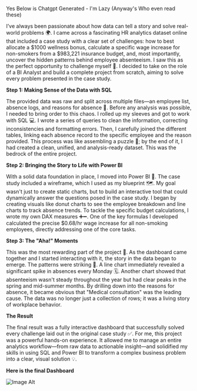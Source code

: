 Yes Below is Chatgpt Generated - I'm Lazy (Anyway's Who even read these)

I’ve always been passionate about how data can tell a story and solve real-world problems 🌍. I came across a fascinating HR analytics dataset online that included a case study with a clear set of challenges: how to best allocate a $1000 wellness bonus, calculate a specific wage increase for non-smokers from a $983,221 insurance budget, and, most importantly, uncover the hidden patterns behind employee absenteeism.
I saw this as the perfect opportunity to challenge myself 💪. I decided to take on the role of a BI Analyst and build a complete project from scratch, aiming to solve every problem presented in the case study.

**Step 1: Making Sense of the Data with SQL**

The provided data was raw and split across multiple files—an employee list, absence logs, and reasons for absence 📂. Before any analysis was possible, I needed to bring order to this chaos.
I rolled up my sleeves and got to work with SQL 💻. I wrote a series of queries to clean the information, correcting inconsistencies and formatting errors. Then, I carefully joined the different tables, linking each absence record to the specific employee and the reason provided. This process was like assembling a puzzle 🧩; by the end of it, I had created a clean, unified, and analysis-ready dataset. This was the bedrock of the entire project.

**Step 2: Bringing the Story to Life with Power BI**

With a solid data foundation in place, I moved into Power BI 🚀. The case study included a wireframe, which I used as my blueprint 🗺️. My goal wasn't just to create static charts, but to build an interactive tool that could dynamically answer the questions posed in the case study.
I began by creating visuals like donut charts to see the employee breakdown and line charts to track absence trends. To tackle the specific budget calculations, I wrote my own DAX measures ➕➖. One of the key formulas I developed calculated the precise $0.68/hr wage increase for all non-smoking employees, directly addressing one of the core tasks.

**Step 3: The "Aha!" Moments**

This was the most rewarding part of the project 🌟. As the dashboard came together and I started interacting with it, the story in the data began to emerge.
The patterns were striking 🎯. A line chart immediately revealed a significant spike in absences every Monday 🗓️. Another chart showed that absenteeism wasn't steady throughout the year but had clear peaks in the spring and mid-summer months. By drilling down into the reasons for absence, it became obvious that "Medical consultation" was the leading cause. The data was no longer just a collection of rows; it was a living story of workplace behavior.

**The Result**

The final result was a fully interactive dashboard that successfully solved every challenge laid out in the original case study ✅.
For me, this project was a powerful hands-on experience. It allowed me to manage an entire analytics workflow—from raw data to actionable insight—and solidified my skills in using SQL and Power BI to transform a complex business problem into a clear, visual solution 💡.

**Here is the final Dashboard**  

![Image Alt](https://github.com/KBLovesme/HR-Analytics-Dashboard/blob/c177127ea3c59d02715f27e4753bda9790570338/Dashboard.png)
